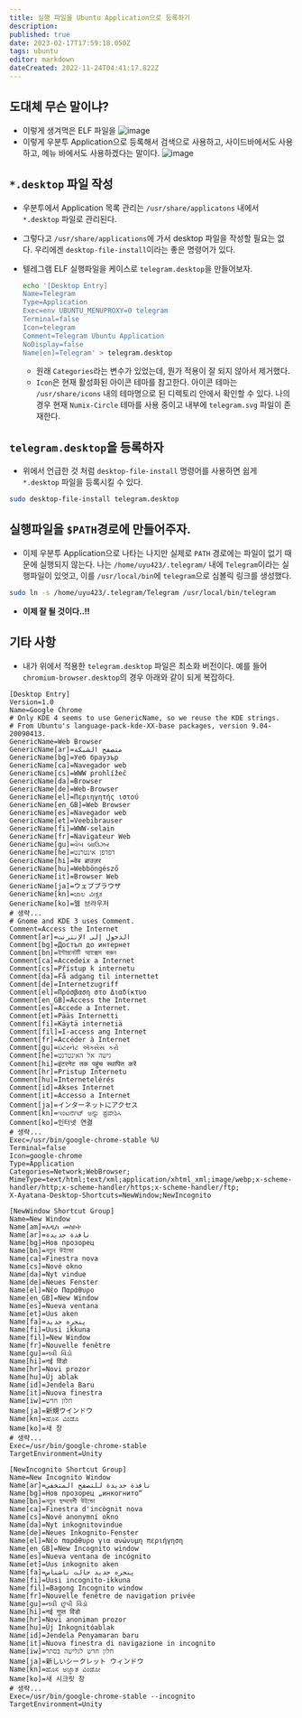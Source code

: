 ```yaml
---
title: 실행 파일을 Ubuntu Application으로 등록하기
description: 
published: true
date: 2023-02-17T17:59:18.050Z
tags: ubuntu
editor: markdown
dateCreated: 2022-11-24T04:41:17.822Z
---
```


## 도대체 무슨 말이냐?
- 이렇게 생겨먹은 ELF 파일을
![image](https://cloud.githubusercontent.com/assets/8033320/20421866/18f3a680-adaa-11e6-93fc-b2fa5534e662.png)
- 이렇게 우분투 Application으로 등록해서 검색으로 사용하고, 사이드바에서도 사용하고, 메뉴 바에서도 사용하겠다는 말이다.
![image](https://cloud.githubusercontent.com/assets/8033320/20421934/89f79fb2-adaa-11e6-8fc6-91ea11016455.png)

## `*.desktop` 파일 작성
- 우분투에서 Application 목록 관리는 `/usr/share/applicatons` 내에서 `*.desktop` 파일로 관리된다.
- 그렇다고 `/usr/share/applications`에 가서 desktop 파일을 작성할 필요는 없다. 우리에겐 `desktop-file-install`이라는 좋은 명령어가 있다.
- 텔레그램 ELF 실행파일을 케이스로 `telegram.desktop`을 만들어보자.

  ```bash
  echo '[Desktop Entry]
  Name=Telegram
  Type=Application
  Exec=env UBUNTU_MENUPROXY=0 telegram
  Terminal=false
  Icon=telegram
  Comment=Telegram Ubuntu Application
  NoDisplay=false
  Name[en]=Telegram' > telegram.desktop
  ```
  - 원래 `Categories`라는 변수가 있었는데, 뭔가 적용이 잘 되지 않아서 제거했다.
  - `Icon`은 현재 활성화된 아이콘 테마를 참고한다. 아이콘 테마는 `/usr/share/icons` 내의 테마명으로 된 디렉토리 안에서 확인할 수 있다. 나의 경우 현재 `Numix-Circle` 테마를 사용 중이고 내부에 `telegram.svg` 파일이 존재한다.

## `telegram.desktop`을 등록하자
- 위에서 언급한 것 처럼 `desktop-file-install` 명령어를 사용하면 쉽게 `*.desktop` 파일을 등록시킬 수 있다.
```bash
sudo desktop-file-install telegram.desktop
```

## 실행파일을 `$PATH`경로에 만들어주자.
- 이제 우분투 Application으로 나타는 나지만 실제로 `PATH` 경로에는 파일이 없기 때문에 실행되지 않는다. 나는 `/home/uyu423/.telegram/` 내에 `Telegram`이라는 실행파일이 있엇고, 이를 `/usr/local/bin`에 `telegram`으로 심볼릭 링크를 생성했다.
```bash
sudo ln -s /home/uyu423/.telegram/Telegram /usr/local/bin/telegram
```
- **이제 잘 될 것이다..!!**

## 기타 사항
- 내가 위에서 적용한 `telegram.desktop` 파일은 최소화 버전이다. 예를 들어 `chromium-browser.desktop`의 경우 아래와 같이 되게 복잡하다.

```
[Desktop Entry]
Version=1.0
Name=Google Chrome
# Only KDE 4 seems to use GenericName, so we reuse the KDE strings.
# From Ubuntu's language-pack-kde-XX-base packages, version 9.04-20090413.
GenericName=Web Browser
GenericName[ar]=متصفح الشبكة
GenericName[bg]=Уеб браузър
GenericName[ca]=Navegador web
GenericName[cs]=WWW prohlížeč
GenericName[da]=Browser
GenericName[de]=Web-Browser
GenericName[el]=Περιηγητής ιστού
GenericName[en_GB]=Web Browser
GenericName[es]=Navegador web
GenericName[et]=Veebibrauser
GenericName[fi]=WWW-selain
GenericName[fr]=Navigateur Web
GenericName[gu]=વેબ બ્રાઉઝર
GenericName[he]=דפדפן אינטרנט
GenericName[hi]=वेब ब्राउज़र
GenericName[hu]=Webböngésző
GenericName[it]=Browser Web
GenericName[ja]=ウェブブラウザ
GenericName[kn]=ಜಾಲ ವೀಕ್ಷಕ
GenericName[ko]=웹 브라우저
# 생략...
# Gnome and KDE 3 uses Comment.
Comment=Access the Internet
Comment[ar]=الدخول إلى الإنترنت
Comment[bg]=Достъп до интернет
Comment[bn]=ইন্টারনেটটি অ্যাক্সেস করুন
Comment[ca]=Accedeix a Internet
Comment[cs]=Přístup k internetu
Comment[da]=Få adgang til internettet
Comment[de]=Internetzugriff
Comment[el]=Πρόσβαση στο Διαδίκτυο
Comment[en_GB]=Access the Internet
Comment[es]=Accede a Internet.
Comment[et]=Pääs Internetti
Comment[fi]=Käytä internetiä
Comment[fil]=I-access ang Internet
Comment[fr]=Accéder à Internet
Comment[gu]=ઇંટરનેટ ઍક્સેસ કરો
Comment[he]=גישה אל האינטרנט
Comment[hi]=इंटरनेट तक पहुंच स्थापित करें
Comment[hr]=Pristup Internetu
Comment[hu]=Internetelérés
Comment[id]=Akses Internet
Comment[it]=Accesso a Internet
Comment[ja]=インターネットにアクセス
Comment[kn]=ಇಂಟರ್ನೆಟ್ ಅನ್ನು ಪ್ರವೇಶಿಸಿ
Comment[ko]=인터넷 연결
# 생략...
Exec=/usr/bin/google-chrome-stable %U
Terminal=false
Icon=google-chrome
Type=Application
Categories=Network;WebBrowser;
MimeType=text/html;text/xml;application/xhtml_xml;image/webp;x-scheme-handler/http;x-scheme-handler/https;x-scheme-handler/ftp;
X-Ayatana-Desktop-Shortcuts=NewWindow;NewIncognito

[NewWindow Shortcut Group]
Name=New Window
Name[am]=አዲስ መስኮት
Name[ar]=نافذة جديدة
Name[bg]=Нов прозорец
Name[bn]=নতুন উইন্ডো
Name[ca]=Finestra nova
Name[cs]=Nové okno
Name[da]=Nyt vindue
Name[de]=Neues Fenster
Name[el]=Νέο Παράθυρο
Name[en_GB]=New Window
Name[es]=Nueva ventana
Name[et]=Uus aken
Name[fa]=پنجره جدید
Name[fi]=Uusi ikkuna
Name[fil]=New Window
Name[fr]=Nouvelle fenêtre
Name[gu]=નવી વિંડો
Name[hi]=नई विंडो
Name[hr]=Novi prozor
Name[hu]=Új ablak
Name[id]=Jendela Baru
Name[it]=Nuova finestra
Name[iw]=חלון חדש
Name[ja]=新規ウインドウ
Name[kn]=ಹೊಸ ವಿಂಡೊ
Name[ko]=새 창
# 생략...
Exec=/usr/bin/google-chrome-stable
TargetEnvironment=Unity

[NewIncognito Shortcut Group]
Name=New Incognito Window
Name[ar]=نافذة جديدة للتصفح المتخفي
Name[bg]=Нов прозорец „инкогнито“
Name[bn]=নতুন ছদ্মবেশী উইন্ডো
Name[ca]=Finestra d'incògnit nova
Name[cs]=Nové anonymní okno
Name[da]=Nyt inkognitovindue
Name[de]=Neues Inkognito-Fenster
Name[el]=Νέο παράθυρο για ανώνυμη περιήγηση
Name[en_GB]=New Incognito window
Name[es]=Nueva ventana de incógnito
Name[et]=Uus inkognito aken
Name[fa]=پنجره جدید حالت ناشناس
Name[fi]=Uusi incognito-ikkuna
Name[fil]=Bagong Incognito window
Name[fr]=Nouvelle fenêtre de navigation privée
Name[gu]=નવી છુપી વિંડો
Name[hi]=नई गुप्त विंडो
Name[hr]=Novi anoniman prozor
Name[hu]=Új Inkognitóablak
Name[id]=Jendela Penyamaran baru
Name[it]=Nuova finestra di navigazione in incognito
Name[iw]=חלון חדש לגלישה בסתר
Name[ja]=新しいシークレット ウィンドウ
Name[kn]=ಹೊಸ ಅಜ್ಞಾತ ವಿಂಡೋ
Name[ko]=새 시크릿 창
# 생략...
Exec=/usr/bin/google-chrome-stable --incognito
TargetEnvironment=Unity
```
